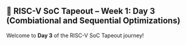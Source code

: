 ## 🌟 RISC-V SoC Tapeout – Week 1: Day 3 (Combiational and Sequential Optimizations)

Welcome to **Day 3** of the RISC-V SoC Tapeout journey!
